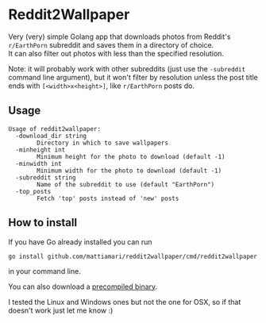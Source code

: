 # Reddit2Wallpaper
Very (very) simple Golang app that downloads photos from Reddit's `r/EarthPorn` subreddit
and saves them in a directory of choice.  
It can also filter out photos with less than the specified resolution.

Note: it will probably work with other subreddits (just use the `-subreddit` command line
argument), but it won't filter by resolution unless the post title ends with `[<width>x<height>]`, like `r/EarthPorn` posts do.

## Usage
```
Usage of reddit2wallpaper:
  -download_dir string
        Directory in which to save wallpapers
  -minheight int
        Minimum height for the photo to download (default -1)
  -minwidth int
        Minimum width for the photo to download (default -1)
  -subreddit string
        Name of the subreddit to use (default "EarthPorn")
  -top_posts
        Fetch 'top' posts instead of 'new' posts
```

## How to install
If you have Go already installed you can run
```
go install github.com/mattiamari/reddit2wallpaper/cmd/reddit2wallpaper
```
in your command line.

You can also download a [precompiled binary](https://github.com/mattiamari/reddit2wallpaper/releases).

I tested the Linux and Windows ones but not the one for OSX, so if that doesn't work just let me know :)

